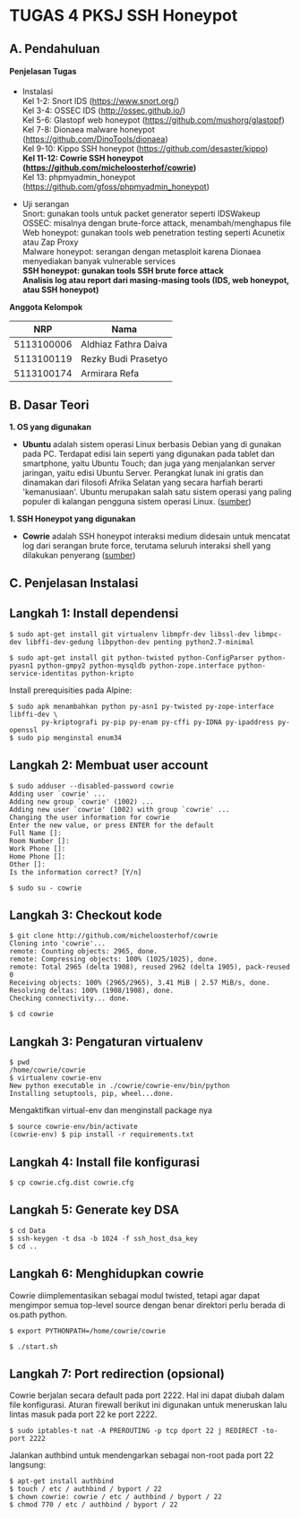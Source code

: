 # TUGAS 4 PKSJ SSH Honeypot

## A. Pendahuluan

#### Penjelasan Tugas

* Instalasi  
Kel 1-2: Snort IDS (https://www.snort.org/)  
Kel 3-4: OSSEC IDS (http://ossec.github.io/)  
Kel 5-6: Glastopf web honeypot (https://github.com/mushorg/glastopf)  
Kel 7-8: Dionaea malware honeypot (https://github.com/DinoTools/dionaea)  
Kel 9-10: Kippo SSH honeypot (https://github.com/desaster/kippo)  
**Kel 11-12: Cowrie SSH honeypot (https://github.com/micheloosterhof/cowrie)**  
Kel 13: phpmyadmin_honeypot (https://github.com/gfoss/phpmyadmin_honeypot)  

* Uji serangan  
Snort: gunakan tools untuk packet generator seperti IDSWakeup  
OSSEC: misalnya dengan brute-force attack, menambah/menghapus file  
Web honeypot: gunakan tools web penetration testing seperti Acunetix atau Zap Proxy  
Malware honeypot: serangan dengan metasploit karena Dionaea menyediakan banyak vulnerable services  
**SSH honeypot: gunakan tools SSH brute force attack**  
**Analisis log atau report dari masing-masing tools (IDS, web honeypot, atau SSH honeypot)**


**Anggota Kelompok**

| NRP         | Nama                 |
|-------------|----------------------|
| 5113100006  | Aldhiaz Fathra Daiva |
| 5113100119  | Rezky Budi Prasetyo  |
| 5113100174  | Armirara Refa        |


## B. Dasar Teori

**1. OS yang digunakan**

* **Ubuntu** adalah sistem operasi Linux berbasis Debian yang di gunakan pada PC. Terdapat edisi lain seperti yang digunakan pada tablet dan smartphone, yaitu  Ubuntu Touch; dan juga yang menjalankan server jaringan, yaitu edisi Ubuntu Server. Perangkat lunak ini gratis dan dinamakan dari filosofi Afrika Selatan yang secara harfiah berarti 'kemanusiaan'.  Ubuntu merupakan salah satu sistem operasi yang paling populer di kalangan pengguna sistem operasi Linux. ([sumber](https://en.m.wikipedia.org/wiki/Ubuntu_(operating_system)))

**1. SSH Honeypot yang digunakan**
* **Cowrie** adalah SSH honeypot interaksi medium didesain untuk mencatat log dari serangan brute force, terutama seluruh interaksi shell yang dilakukan penyerang ([sumber](http://www.kitploit.com/2015/07/cowrie-ssh-honeypot.html))

## C. Penjelasan Instalasi

## Langkah 1: Install dependensi 

``` 
$ sudo apt-get install git virtualenv libmpfr-dev libssl-dev libmpc-dev libffi-dev-gedung libpython-dev penting python2.7-minimal 
``` 

``` 
$ sudo apt-get install git python-twisted python-ConfigParser python-pyasn1 python-gmpy2 python-mysqldb python-zope.interface python-service-identitas python-kripto 
``` 

Install prerequisities pada Alpine: 

``` 
$ sudo apk menambahkan python py-asn1 py-twisted py-zope-interface libffi-dev \ 
        py-kriptografi py-pip py-enam py-cffi py-IDNA py-ipaddress py-openssl 
$ sudo pip menginstal enum34 
``` 

## Langkah 2: Membuat user account

``` 
$ sudo adduser --disabled-password cowrie
Adding user `cowrie' ...
Adding new group `cowrie' (1002) ...
Adding new user `cowrie' (1002) with group `cowrie' ...
Changing the user information for cowrie
Enter the new value, or press ENTER for the default
Full Name []:
Room Number []:
Work Phone []:
Home Phone []:
Other []:
Is the information correct? [Y/n] 

$ sudo su - cowrie 
``` 

## Langkah 3: Checkout kode 

``` 
$ git clone http://github.com/micheloosterhof/cowrie
Cloning into 'cowrie'...
remote: Counting objects: 2965, done.
remote: Compressing objects: 100% (1025/1025), done.
remote: Total 2965 (delta 1908), reused 2962 (delta 1905), pack-reused 0
Receiving objects: 100% (2965/2965), 3.41 MiB | 2.57 MiB/s, done.
Resolving deltas: 100% (1908/1908), done.
Checking connectivity... done.

$ cd cowrie
``` 

## Langkah 3: Pengaturan virtualenv

``` 
$ pwd
/home/cowrie/cowrie
$ virtualenv cowrie-env
New python executable in ./cowrie/cowrie-env/bin/python
Installing setuptools, pip, wheel...done.
``` 

Mengaktifkan virtual-env dan menginstall package nya

``` 
$ source cowrie-env/bin/activate
(cowrie-env) $ pip install -r requirements.txt
``` 

## Langkah 4: Install file konfigurasi

``` 
$ cp cowrie.cfg.dist cowrie.cfg 
``` 

## Langkah 5: Generate key DSA 

``` 
$ cd Data 
$ ssh-keygen -t dsa -b 1024 -f ssh_host_dsa_key 
$ cd .. 
``` 

## Langkah 6: Menghidupkan cowrie 

Cowrie diimplementasikan sebagai modul twisted, tetapi agar dapat
mengimpor semua top-level source dengan benar direktori perlu berada di 
os.path python.

``` 
$ export PYTHONPATH=/home/cowrie/cowrie
``` 

``` 
$ ./start.sh 
``` 

## Langkah 7: Port redirection (opsional) 

Cowrie berjalan secara default pada port 2222. Hal ini dapat diubah dalam file konfigurasi. 
Aturan firewall berikut ini digunakan untuk meneruskan lalu lintas masuk pada port 22 ke port 2222. 

``` 
$ sudo iptables-t nat -A PREROUTING -p tcp dport 22 j REDIRECT -to-port 2222 
``` 

Jalankan authbind untuk mendengarkan sebagai non-root pada port 22 langsung: 

``` 
$ apt-get install authbind 
$ touch / etc / authbind / byport / 22 
$ chown cowrie: cowrie / etc / authbind / byport / 22 
$ chmod 770 / etc / authbind / byport / 22 
``` 
